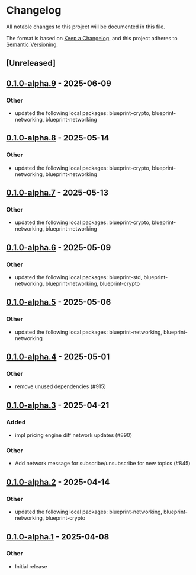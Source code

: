 # Changelog

All notable changes to this project will be documented in this file.

The format is based on [Keep a Changelog](https://keepachangelog.com/en/1.0.0/),
and this project adheres to [Semantic Versioning](https://semver.org/spec/v2.0.0.html).

## [Unreleased]

## [0.1.0-alpha.9](https://github.com/tangle-network/blueprint/compare/blueprint-networking-agg-sig-gossip-extension-v0.1.0-alpha.8...blueprint-networking-agg-sig-gossip-extension-v0.1.0-alpha.9) - 2025-06-09

### Other

- updated the following local packages: blueprint-crypto, blueprint-networking, blueprint-networking

## [0.1.0-alpha.8](https://github.com/tangle-network/blueprint/compare/blueprint-networking-agg-sig-gossip-extension-v0.1.0-alpha.7...blueprint-networking-agg-sig-gossip-extension-v0.1.0-alpha.8) - 2025-05-14

### Other

- updated the following local packages: blueprint-crypto, blueprint-networking, blueprint-networking

## [0.1.0-alpha.7](https://github.com/tangle-network/blueprint/compare/blueprint-networking-agg-sig-gossip-extension-v0.1.0-alpha.6...blueprint-networking-agg-sig-gossip-extension-v0.1.0-alpha.7) - 2025-05-13

### Other

- updated the following local packages: blueprint-crypto, blueprint-networking, blueprint-networking

## [0.1.0-alpha.6](https://github.com/tangle-network/blueprint/compare/blueprint-networking-agg-sig-gossip-extension-v0.1.0-alpha.5...blueprint-networking-agg-sig-gossip-extension-v0.1.0-alpha.6) - 2025-05-09

### Other

- updated the following local packages: blueprint-std, blueprint-networking, blueprint-networking, blueprint-crypto

## [0.1.0-alpha.5](https://github.com/tangle-network/blueprint/compare/blueprint-networking-agg-sig-gossip-extension-v0.1.0-alpha.4...blueprint-networking-agg-sig-gossip-extension-v0.1.0-alpha.5) - 2025-05-06

### Other

- updated the following local packages: blueprint-networking, blueprint-networking

## [0.1.0-alpha.4](https://github.com/tangle-network/blueprint/compare/blueprint-networking-agg-sig-gossip-extension-v0.1.0-alpha.3...blueprint-networking-agg-sig-gossip-extension-v0.1.0-alpha.4) - 2025-05-01

### Other

- remove unused dependencies (#915)

## [0.1.0-alpha.3](https://github.com/tangle-network/blueprint/compare/blueprint-networking-agg-sig-gossip-extension-v0.1.0-alpha.2...blueprint-networking-agg-sig-gossip-extension-v0.1.0-alpha.3) - 2025-04-21

### Added

- impl pricing engine diff network updates (#890)

### Other

- Add network message for subscribe/unsubscribe for new topics (#845)

## [0.1.0-alpha.2](https://github.com/tangle-network/blueprint/compare/blueprint-networking-agg-sig-gossip-extension-v0.1.0-alpha.1...blueprint-networking-agg-sig-gossip-extension-v0.1.0-alpha.2) - 2025-04-14

### Other

- updated the following local packages: blueprint-networking, blueprint-networking, blueprint-crypto

## [0.1.0-alpha.1](https://github.com/tangle-network/blueprint/releases/tag/blueprint-networking-agg-sig-gossip-extension-v0.1.0-alpha.1) - 2025-04-08

### Other

- Initial release
